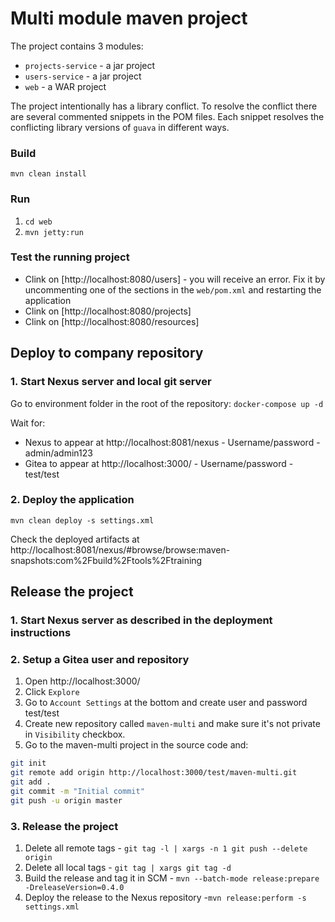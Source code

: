 # Multi module maven project
The project contains 3 modules:
- `projects-service` - a jar project
- `users-service` - a jar project
- `web` - a WAR project

The project intentionally has a library conflict.
To resolve the conflict there are several commented snippets in the POM files.
Each snippet resolves the conflicting library versions of `guava` in different ways. 
 
### Build
`mvn clean install`

### Run
1. `cd web`
2. `mvn jetty:run`

### Test the running project 
- Clink on [http://localhost:8080/users] - you will receive an error. Fix it by uncommenting one of the sections in the `web/pom.xml` and restarting the application
- Clink on [http://localhost:8080/projects]
- Clink on [http://localhost:8080/resources] 


## Deploy to company repository

### 1. Start Nexus server and local git server
Go to environment folder in the root of the repository:
`docker-compose up -d` 

Wait for:
- Nexus to appear at http://localhost:8081/nexus -  Username/password - admin/admin123
- Gitea to appear at http://localhost:3000/ - Username/password - test/test 

### 2. Deploy the application 
`mvn clean deploy -s settings.xml`

Check the deployed artifacts at http://localhost:8081/nexus/#browse/browse:maven-snapshots:com%2Fbuild%2Ftools%2Ftraining


## Release the project

### 1. Start Nexus server as described in the deployment instructions

### 2. Setup a Gitea user and repository
1. Open http://localhost:3000/
2. Click `Explore`
3. Go to `Account Settings` at the bottom and create user and password test/test
4. Create new repository called `maven-multi` and make sure it's not private in `Visibility` checkbox.
5. Go to the maven-multi project in the source code and:
```bash
git init
git remote add origin http://localhost:3000/test/maven-multi.git
git add .
git commit -m "Initial commit"
git push -u origin master
```

### 3. Release the project 
1. Delete all remote tags - `git tag -l | xargs -n 1 git push --delete origin`
2. Delete all local tags - `git tag | xargs git tag -d`
3. Build the release and tag it in SCM - `mvn --batch-mode release:prepare -DreleaseVersion=0.4.0`
4. Deploy the release to the Nexus repository -`mvn release:perform -s settings.xml`